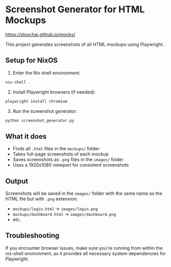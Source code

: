 # Screenshot Generator for HTML Mockups

https://sloochai.github.io/mocks/

This project generates screenshots of all HTML mockups using Playwright.

## Setup for NixOS

1. Enter the Nix shell environment:

```bash
nix-shell .
```

2. Install Playwright browsers (if needed):

```bash
playwright install chromium
```

3. Run the screenshot generator:

```bash
python screenshot_generator.py
```

## What it does

- Finds all `.html` files in the `mockups/` folder
- Takes full-page screenshots of each mockup
- Saves screenshots as `.png` files in the `images/` folder
- Uses a 1920x1080 viewport for consistent screenshots

## Output

Screenshots will be saved in the `images/` folder with the same name as the HTML file but with `.png` extension:

- `mockups/login.html` → `images/login.png`
- `mockups/dashboard.html` → `images/dashboard.png`
- etc.

## Troubleshooting

If you encounter browser issues, make sure you're running from within the nix-shell environment, as it provides all necessary system dependencies for Playwright.
